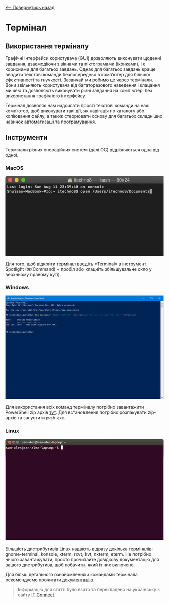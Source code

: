 [<-- Повернутись назад](../../../README.md)
# Термінал

## Використання терміналу

Графічні інтерфейси користувача (GUI) дозволяють виконувати щоденні завдання, взаємодіючи з вікнами та піктограмами (іконками), і є корисними для багатьох завдань. Однак для багатьох завдань краще вводити текстові команди безпосередньо в комп’ютер для більшої ефективності та гнучкості. Зазвичай ми робимо це через термінали. Вони звільняють користувача від багаторазового наведення і клацання мишею та дозволяють виконувати різні завдання на комп'ютері без використання графічного інтерфейсу.

Термінал дозволяє нам надсилати прості текстові команди на наш комп’ютер, щоб виконувати такі дії, як навігація по каталогу або копіювання файлу, а також створювати основу для багатьох складніших навичок автоматизації та програмування.

## Інструменти

Термінали різних операційних систем (далі ОС) відрізняються одна від одної.

### MacOS

![MacOS Terminal](/assets/images/global/os/mac_terminal.jpeg)

Для того, щоб відкрити термінал введіть «Terminal» в інструмент Spotlight (⌘(Command) + пробіл або клацніть збільшувальне скло у верхньому правому куті).
### Windows

![Powershell](/assets/images/global/os/powershell.png)

Для використання всіх команд терміналу потрібно завантажити PowerShell zip архів [тут](https://github.com/PowerShell/PowerShell/releases/download/v7.2.2/PowerShell-7.2.2-win-x64.zip). Для встановлення потрібно розпакувати zip-архів та запустити `pwsh.exe`.
### Linux

![Linux Terminal](/assets/images/global/os/linux_terminal.png)

Більшість дистрибутивів Linux надають відразу декілька терміналів: gnome-terminal, konsole, xterm, rxvt, kvt, nxterm, eterm. Не потрібно нічого завантажувати, просто прочитайте довідкову документацію для вашого дистрибутива, щоб побачити, який із них включено.

Для більш детального ознайомлення з командами термінала рекомендуємо прочитати [документацію](https://ubuntu.com/tutorials/command-line-for-beginners#1-overview).

> Інформацію для статті було взято та перекладено на українську з сайту [IT Connect](https://itconnect.uw.edu/learn/workshops/online-tutorials/web-publishing/what-is-a-terminal).
